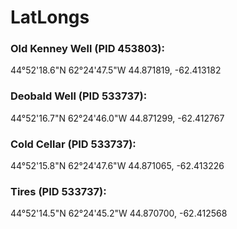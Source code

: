 # LatLongs

### Old Kenney Well (PID 453803):

44°52'18.6"N 62°24'47.5"W
44.871819, -62.413182

### Deobald Well (PID 533737):

44°52'16.7"N 62°24'46.0"W
44.871299, -62.412767

### Cold Cellar (PID 533737):

44°52'15.8"N 62°24'47.6"W
44.871065, -62.413226

### Tires (PID 533737):

44°52'14.5"N 62°24'45.2"W
44.870700, -62.412568
